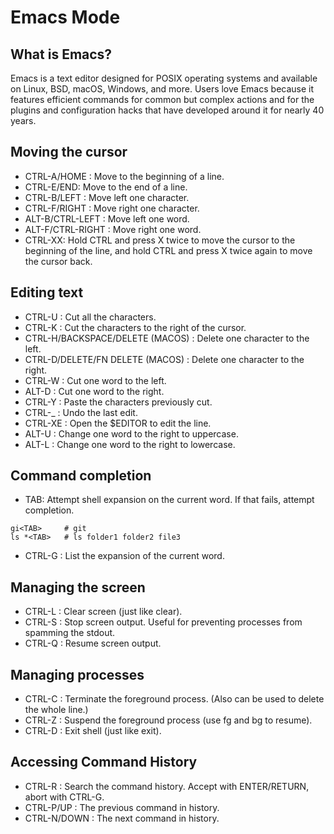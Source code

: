 # Emacs Mode
## What is Emacs?
Emacs is a text editor designed for POSIX operating systems and available on Linux, BSD, macOS, Windows, and more. Users love Emacs because it features efficient commands for common but complex actions and for the plugins and configuration hacks that have developed around it for nearly 40 years.

## Moving the cursor

- CTRL-A/HOME : Move to the beginning of a line.
- CTRL-E/END: Move to the end of a line.
- CTRL-B/LEFT : Move left one character.
- CTRL-F/RIGHT : Move right one character.
- ALT-B/CTRL-LEFT : Move left one word.
- ALT-F/CTRL-RIGHT : Move right one word.
- CTRL-XX: Hold CTRL and press X twice to move the cursor to the beginning of the line, and hold CTRL and press X twice again to move the cursor back.

## Editing text

- CTRL-U : Cut all the characters.
- CTRL-K : Cut the characters to the right of the cursor.
- CTRL-H/BACKSPACE/DELETE (MACOS) : Delete one character to the left.
- CTRL-D/DELETE/FN DELETE (MACOS) : Delete one character to the right.
- CTRL-W : Cut one word to the left.
- ALT-D : Cut one word to the right.
- CTRL-Y : Paste the characters previously cut.
- CTRL-_ : Undo the last edit.
- CTRL-XE : Open the $EDITOR to edit the line.
- ALT-U : Change one word to the right to uppercase.
- ALT-L : Change one word to the right to lowercase.

## Command completion

- TAB: Attempt shell expansion on the current word. If that fails, attempt completion.
```
gi<TAB>     # git
ls *<TAB>   # ls folder1 folder2 file3
```
- CTRL-G : List the expansion of the current word.

## Managing the screen

- CTRL-L : Clear screen (just like clear).
- CTRL-S : Stop screen output. Useful for preventing processes from spamming the stdout.
- CTRL-Q : Resume screen output.

## Managing processes

- CTRL-C : Terminate the foreground process. (Also can be used to delete the whole line.)
- CTRL-Z : Suspend the foreground process (use fg and bg to resume).
- CTRL-D : Exit shell (just like exit).

## Accessing Command History

- CTRL-R : Search the command history. Accept with ENTER/RETURN, abort with CTRL-G.
- CTRL-P/UP : The previous command in history.
- CTRL-N/DOWN : The next command in history.
